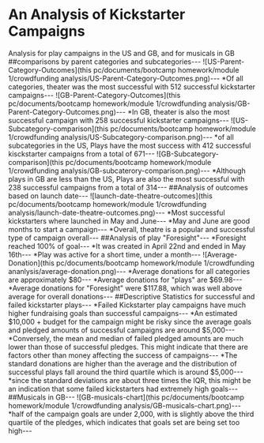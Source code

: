 # An Analysis of Kickstarter Campaigns
Analysis for play campaigns in the US and GB, and for musicals in GB
##comparisons by parent categories and subcategories---
![US-Parent-Category-Outcomes](this pc/documents/bootcamp homework/module 1/crowdfunding analysis/US-Parent-Category-Outcomes.png)---
*Of all categories, theater was the most successful with 512 successful kickstarter campaigns---
![GB-Parent-Category-Outcomes](this pc/documents/bootcamp homework/module 1/crowdfunding analysis/GB-Parent-Category-Outcomes.png)---
*In GB, theater is also the most successful campaign with 258 successful kickstarter campaigns--- 
![US-Subcategory-comparison](this pc/documents/bootcamp homework/module 1/crowdfunding analysis/US-Subcategory-comparison.png)---
*of all subcategories in the US, Plays have the most success with 412 successful kisckstarter campaigns from a total of 671---
![GB-Subcategory-comparison](this pc/documents/bootcamp homework/module 1/crowdfunding analysis/GB-subcaterory-comparison.png)---
*Although plays in GB are less than the US, Plays are also the most successful with 238 successful campaigns from a total of 314---
##Analysis of outcomes based on launch date---
![launch-date-theatre-outcomes](this pc/documents/bootcamp homework/module 1/crowdfunding analysis/launch-date-theatre-outcomes.png)---
*Most successful kickstarters where launched in May and June---
*May and June are good months to start a campaign---
*Overall, theatre is a popular and successful type of campaign overall---
##Analysis of play "Foresight"---
*Foresight reached 100% of goal---
*It was created in April 22nd and ended in May 16th---
*Play was active for a short time, under a month---
![Average-Donation](this pc/documents/bootcamp homework/module 1/crowdfunding ananlysis/average-donation.png)---
*Average donations for all categories are approximately $80---
*Average donations for "plays" are $69.98---
*Average donations for "Foresight" were $117.88, which was well above average for overall donations---
##Descriptive Statistics for successful and failed kickstarter plays---
*Failed Kickstarter play campaigns have much higher fundraising goals than successful campaigns---
*An estimated $10,000 + budget for the campaign might be risky since the average goals and pledged amounts of successful campaigns are around $5,000---
*Conversely, the mean and median of failed pledged amounts are much lower than those of successful pledges. This might indicate that there are factors other than money affecting the success of campaigns---
*The standard donations are higher than the average and the distribution of successful plays fall around the third quartile which is around $5,000---
*since the standard deviations are about three times the IQR, this might be an indication that some failed kickstarters had extremely high goals---
##Musicals in GB---
![GB-musicals-chart](this pc/documents/bootcamp homework/module 1/crowdfunding analysis/GB-musicals-chart.png)---
*half of the campaign goals are under 2,000, with is slightly above the third quartile of the pledges, which indicates that goals set are being set too high---
